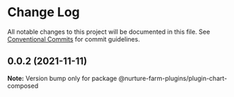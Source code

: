 # Change Log

All notable changes to this project will be documented in this file.
See [Conventional Commits](https://conventionalcommits.org) for commit guidelines.

## 0.0.2 (2021-11-11)

**Note:** Version bump only for package @nurture-farm-plugins/plugin-chart-composed
